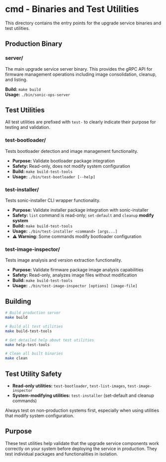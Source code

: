 # cmd - Binaries and Test Utilities

This directory contains the entry points for the upgrade service binaries and test utilities.

## Production Binary

### server/
The main upgrade service server binary. This provides the gRPC API for firmware management operations including image consolidation, cleanup, and listing.

**Build:** `make build`  
**Usage:** `./bin/sonic-ops-server`

## Test Utilities

All test utilities are prefixed with `test-` to clearly indicate their purpose for testing and validation.

### test-bootloader/
Tests bootloader detection and image management functionality.

- **Purpose:** Validate bootloader package integration
- **Safety:** Read-only, does not modify system configuration
- **Build:** `make build-test-tools`
- **Usage:** `./bin/test-bootloader [--help]`

### test-installer/
Tests sonic-installer CLI wrapper functionality.

- **Purpose:** Validate installer package integration with sonic-installer
- **Safety:** `list` command is read-only; `set-default` and `cleanup` **modify system**
- **Build:** `make build-test-tools`
- **Usage:** `./bin/test-installer <command> [args...]`
- **⚠️ Warning:** Some commands modify bootloader configuration

### test-image-inspector/
Tests image analysis and version extraction functionality.

- **Purpose:** Validate firmware package image analysis capabilities
- **Safety:** Read-only, analyzes image files without modification
- **Build:** `make build-test-tools`
- **Usage:** `./bin/test-image-inspector [options] [image-file]`

## Building

```bash
# Build production server
make build

# Build all test utilities
make build-test-tools

# Get detailed help about test utilities
make help-test-tools

# Clean all built binaries
make clean
```

## Test Utility Safety

- **Read-only utilities:** `test-bootloader`, `test-list-images`, `test-image-inspector`
- **System-modifying utilities:** `test-installer` (set-default and cleanup commands)

Always test on non-production systems first, especially when using utilities that modify system configuration.

## Purpose

These test utilities help validate that the upgrade service components work correctly on your system before deploying the service in production. They test individual packages and functionalities in isolation.
